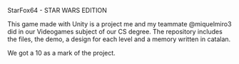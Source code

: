 StarFox64 - STAR WARS EDITION

This game made with Unity is a project me and my teammate @miquelmiro3 did in our Videogames subject of our CS degree. The repository includes the files, the demo, a design for each level and a memory written in catalan.

We got a 10 as a mark of the project.